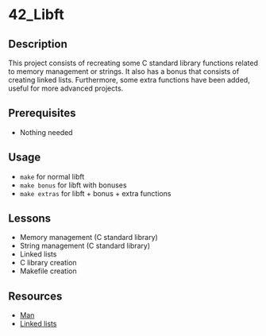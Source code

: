 # 42_Libft

## Description
This project consists of recreating some C standard library functions related to memory management or strings. It also has a bonus that consists of creating linked lists. Furthermore, some extra functions have been added, useful for more advanced projects.

## Prerequisites
- Nothing needed

## Usage
- `make` for normal libft
- `make bonus` for libft with bonuses
- `make extras` for libft + bonus + extra functions

## Lessons
- Memory management (C standard library)
- String management (C standard library)
- Linked lists
- C library creation
- Makefile creation

## Resources
- [Man](https://linux.die.net/man/ "Man")
- [Linked lists](https://www.cprogramming.com/tutorial/c/lesson15.html "Linked lists")
